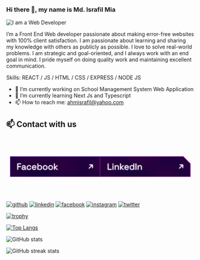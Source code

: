 ### Hi there 👋, my name is Md. Israfil Mia

![I am a Web Developer](https://i.ibb.co/sJfqwG2/banner.png)

I’m a Front End Web developer passionate about making error-free websites with 100% client satisfaction. I am passionate about learning and sharing my knowledge with others as publicly as possible. I love to solve real-world problems. I am strategic and goal-oriented, and I always work with an end goal in mind. I pride myself on doing quality work and maintaining excellent communication.

Skills:  REACT / JS / HTML / CSS / EXPRESS / NODE JS

- 🔭 I’m currently working on School Management System Web Application 
- 🌱 I’m currently learning Next Js and Typescript 
- 📫 How to reach me: ahmisrafil@yahoo.com 


## :mailbox: Contact with us

<br/>
<br/>

***<p align="center"> [<img height="55" src="https://raw.githubusercontent.com/ProgrammingHero1/ProgrammingHero1/main/image/facebook.png">](https://www.facebook.com/ahm.israfil)[<img height="55" src="https://raw.githubusercontent.com/ProgrammingHero1/ProgrammingHero1/main/image/linkedin.png">](https://www.linkedin.com/in/ahmisrafil) </p>***
<br/>
<br/>

[<img src='https://cdn.jsdelivr.net/npm/simple-icons@3.0.1/icons/github.svg' alt='github' height='40'>](https://github.com/ahmisrafil)  [<img src='https://cdn.jsdelivr.net/npm/simple-icons@3.0.1/icons/linkedin.svg' alt='linkedin' height='40'>](https://www.linkedin.com/in/ahmisrafil/)  [<img src='https://cdn.jsdelivr.net/npm/simple-icons@3.0.1/icons/facebook.svg' alt='facebook' height='40'>](https://www.facebook.com/ahm.israfil)  [<img src='https://cdn.jsdelivr.net/npm/simple-icons@3.0.1/icons/instagram.svg' alt='instagram' height='40'>](https://www.instagram.com/ahmisrafil/)  [<img src='https://cdn.jsdelivr.net/npm/simple-icons@3.0.1/icons/twitter.svg' alt='twitter' height='40'>](https://twitter.com/ahmisrafil)  

[![trophy](https://github-profile-trophy.vercel.app/?username=ahmisrafil)](https://github.com/ryo-ma/github-profile-trophy)

[![Top Langs](https://github-readme-stats.vercel.app/api/top-langs/?username=ahmisrafil)](https://github.com/anuraghazra/github-readme-stats)

![GitHub stats](https://github-readme-stats.vercel.app/api?username=ahmisrafil&show_icons=true)  

![GitHub streak stats](https://streak-stats.demolab.com/?user=ahmisrafil)  

